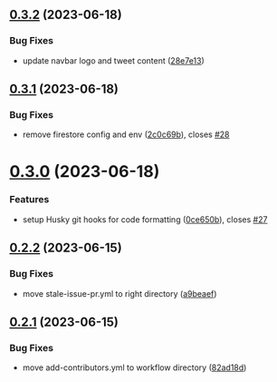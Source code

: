 ## [0.3.2](https://github.com/frankiefab100/Web3Collectives/compare/v0.3.1...v0.3.2) (2023-06-18)


### Bug Fixes

* update navbar logo and tweet content ([28e7e13](https://github.com/frankiefab100/Web3Collectives/commit/28e7e13881bd9e0782a0ef4416f214a519e70543))



## [0.3.1](https://github.com/frankiefab100/Web3Collectives/compare/v0.3.0...v0.3.1) (2023-06-18)


### Bug Fixes

* remove firestore config and env ([2c0c69b](https://github.com/frankiefab100/Web3Collectives/commit/2c0c69baa5311eb85f90906df805c3fa9eecb55a)), closes [#28](https://github.com/frankiefab100/Web3Collectives/issues/28)



# [0.3.0](https://github.com/frankiefab100/Web3Collectives/compare/v0.2.2...v0.3.0) (2023-06-18)


### Features

* setup Husky git hooks for code formatting ([0ce650b](https://github.com/frankiefab100/Web3Collectives/commit/0ce650bc646ec0309df6626bf3a10f6dc0be7f5e)), closes [#27](https://github.com/frankiefab100/Web3Collectives/issues/27)



## [0.2.2](https://github.com/frankiefab100/Web3Collectives/compare/v0.2.1...v0.2.2) (2023-06-15)


### Bug Fixes

* move stale-issue-pr.yml to right directory ([a9beaef](https://github.com/frankiefab100/Web3Collectives/commit/a9beaef6ddcfcd1380aaf6158a76b48e4164a937))



## [0.2.1](https://github.com/frankiefab100/Web3Collectives/compare/v0.2.0...v0.2.1) (2023-06-15)


### Bug Fixes

* move add-contributors.yml to workflow directory ([82ad18d](https://github.com/frankiefab100/Web3Collectives/commit/82ad18d04a2064b12d0a33f3f906ebff961aef60))



